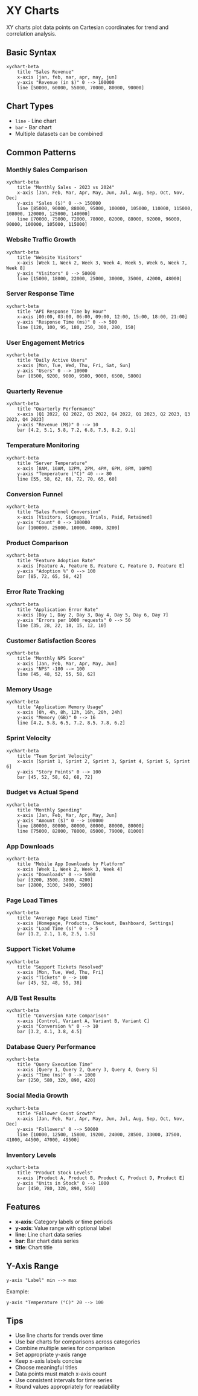# XY Charts

XY charts plot data points on Cartesian coordinates for trend and correlation analysis.

## Basic Syntax

```mermaid
xychart-beta
    title "Sales Revenue"
    x-axis [jan, feb, mar, apr, may, jun]
    y-axis "Revenue (in $)" 0 --> 100000
    line [50000, 60000, 55000, 70000, 80000, 90000]
```

## Chart Types

- `line` - Line chart
- `bar` - Bar chart
- Multiple datasets can be combined

## Common Patterns

### Monthly Sales Comparison
```mermaid
xychart-beta
    title "Monthly Sales - 2023 vs 2024"
    x-axis [Jan, Feb, Mar, Apr, May, Jun, Jul, Aug, Sep, Oct, Nov, Dec]
    y-axis "Sales ($)" 0 --> 150000
    line [85000, 90000, 88000, 95000, 100000, 105000, 110000, 115000, 108000, 120000, 125000, 140000]
    line [70000, 75000, 72000, 78000, 82000, 88000, 92000, 96000, 90000, 100000, 105000, 115000]
```

### Website Traffic Growth
```mermaid
xychart-beta
    title "Website Visitors"
    x-axis [Week 1, Week 2, Week 3, Week 4, Week 5, Week 6, Week 7, Week 8]
    y-axis "Visitors" 0 --> 50000
    line [15000, 18000, 22000, 25000, 30000, 35000, 42000, 48000]
```

### Server Response Time
```mermaid
xychart-beta
    title "API Response Time by Hour"
    x-axis [00:00, 03:00, 06:00, 09:00, 12:00, 15:00, 18:00, 21:00]
    y-axis "Response Time (ms)" 0 --> 500
    line [120, 100, 95, 180, 250, 300, 280, 150]
```

### User Engagement Metrics
```mermaid
xychart-beta
    title "Daily Active Users"
    x-axis [Mon, Tue, Wed, Thu, Fri, Sat, Sun]
    y-axis "Users" 0 --> 10000
    bar [8500, 9200, 9800, 9500, 9000, 6500, 5800]
```

### Quarterly Revenue
```mermaid
xychart-beta
    title "Quarterly Performance"
    x-axis [Q1 2022, Q2 2022, Q3 2022, Q4 2022, Q1 2023, Q2 2023, Q3 2023, Q4 2023]
    y-axis "Revenue (M$)" 0 --> 10
    bar [4.2, 5.1, 5.8, 7.2, 6.8, 7.5, 8.2, 9.1]
```

### Temperature Monitoring
```mermaid
xychart-beta
    title "Server Temperature"
    x-axis [8AM, 10AM, 12PM, 2PM, 4PM, 6PM, 8PM, 10PM]
    y-axis "Temperature (°C)" 40 --> 80
    line [55, 58, 62, 68, 72, 70, 65, 60]
```

### Conversion Funnel
```mermaid
xychart-beta
    title "Sales Funnel Conversion"
    x-axis [Visitors, Signups, Trials, Paid, Retained]
    y-axis "Count" 0 --> 100000
    bar [100000, 25000, 10000, 4000, 3200]
```

### Product Comparison
```mermaid
xychart-beta
    title "Feature Adoption Rate"
    x-axis [Feature A, Feature B, Feature C, Feature D, Feature E]
    y-axis "Adoption %" 0 --> 100
    bar [85, 72, 65, 58, 42]
```

### Error Rate Tracking
```mermaid
xychart-beta
    title "Application Error Rate"
    x-axis [Day 1, Day 2, Day 3, Day 4, Day 5, Day 6, Day 7]
    y-axis "Errors per 1000 requests" 0 --> 50
    line [35, 28, 22, 18, 15, 12, 10]
```

### Customer Satisfaction Scores
```mermaid
xychart-beta
    title "Monthly NPS Score"
    x-axis [Jan, Feb, Mar, Apr, May, Jun]
    y-axis "NPS" -100 --> 100
    line [45, 48, 52, 55, 58, 62]
```

### Memory Usage
```mermaid
xychart-beta
    title "Application Memory Usage"
    x-axis [0h, 4h, 8h, 12h, 16h, 20h, 24h]
    y-axis "Memory (GB)" 0 --> 16
    line [4.2, 5.8, 6.5, 7.2, 8.5, 7.8, 6.2]
```

### Sprint Velocity
```mermaid
xychart-beta
    title "Team Sprint Velocity"
    x-axis [Sprint 1, Sprint 2, Sprint 3, Sprint 4, Sprint 5, Sprint 6]
    y-axis "Story Points" 0 --> 100
    bar [45, 52, 58, 62, 68, 72]
```

### Budget vs Actual Spend
```mermaid
xychart-beta
    title "Monthly Spending"
    x-axis [Jan, Feb, Mar, Apr, May, Jun]
    y-axis "Amount ($)" 0 --> 100000
    line [80000, 80000, 80000, 80000, 80000, 80000]
    line [75000, 82000, 78000, 85000, 79000, 81000]
```

### App Downloads
```mermaid
xychart-beta
    title "Mobile App Downloads by Platform"
    x-axis [Week 1, Week 2, Week 3, Week 4]
    y-axis "Downloads" 0 --> 5000
    bar [3200, 3500, 3800, 4200]
    bar [2800, 3100, 3400, 3900]
```

### Page Load Times
```mermaid
xychart-beta
    title "Average Page Load Time"
    x-axis [Homepage, Products, Checkout, Dashboard, Settings]
    y-axis "Load Time (s)" 0 --> 5
    bar [1.2, 2.1, 1.8, 2.5, 1.5]
```

### Support Ticket Volume
```mermaid
xychart-beta
    title "Support Tickets Resolved"
    x-axis [Mon, Tue, Wed, Thu, Fri]
    y-axis "Tickets" 0 --> 100
    bar [45, 52, 48, 55, 38]
```

### A/B Test Results
```mermaid
xychart-beta
    title "Conversion Rate Comparison"
    x-axis [Control, Variant A, Variant B, Variant C]
    y-axis "Conversion %" 0 --> 10
    bar [3.2, 4.1, 3.8, 4.5]
```

### Database Query Performance
```mermaid
xychart-beta
    title "Query Execution Time"
    x-axis [Query 1, Query 2, Query 3, Query 4, Query 5]
    y-axis "Time (ms)" 0 --> 1000
    bar [250, 580, 320, 890, 420]
```

### Social Media Growth
```mermaid
xychart-beta
    title "Follower Count Growth"
    x-axis [Jan, Feb, Mar, Apr, May, Jun, Jul, Aug, Sep, Oct, Nov, Dec]
    y-axis "Followers" 0 --> 50000
    line [10000, 12500, 15800, 19200, 24000, 28500, 33000, 37500, 41000, 44500, 47000, 49500]
```

### Inventory Levels
```mermaid
xychart-beta
    title "Product Stock Levels"
    x-axis [Product A, Product B, Product C, Product D, Product E]
    y-axis "Units in Stock" 0 --> 1000
    bar [450, 780, 320, 890, 550]
```

## Features

- **x-axis**: Category labels or time periods
- **y-axis**: Value range with optional label
- **line**: Line chart data series
- **bar**: Bar chart data series
- **title**: Chart title

## Y-Axis Range

```mermaid
y-axis "Label" min --> max
```

Example:
```mermaid
y-axis "Temperature (°C)" 20 --> 100
```

## Tips

- Use line charts for trends over time
- Use bar charts for comparisons across categories
- Combine multiple series for comparison
- Set appropriate y-axis range
- Keep x-axis labels concise
- Choose meaningful titles
- Data points must match x-axis count
- Use consistent intervals for time series
- Round values appropriately for readability
